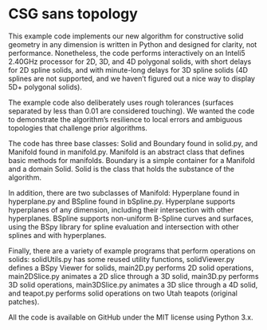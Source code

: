# CSG sans topology
This example code implements our new algorithm for constructive solid geometry in any dimension is written in Python and designed for clarity, not performance. Nonetheless, the code performs interactively on an Inteli5 2.40GHz processor for 2D, 3D, and 4D polygonal solids, with short delays for 2D spline solids, and with minute-long delays for 3D spline solids (4D splines are not supported, and we haven’t figured out a nice way to display 5D+ polygonal solids).

The example code also deliberately uses rough tolerances (surfaces separated by less than 0.01 are considered touching). We wanted the code to demonstrate the algorithm’s resilience to local errors and ambiguous topologies that challenge prior algorithms.

The code has three base classes: Solid and Boundary found in solid.py, and Manifold found in manifold.py. Manifold is an abstract class that defines basic methods for manifolds. Boundary is a simple container for a Manifold and a domain Solid. Solid is the class that holds the substance of the algorithm.

In addition, there are two subclasses of Manifold: Hyperplane found in hyperplane.py and BSpline found in bSpline.py. Hyperplane supports hyperplanes of any dimension, including their intersection with other hyperplanes. BSpline supports non-uniform B-Spline curves and surfaces, using the BSpy library for spline evaluation and intersection with other splines and with hyperplanes.

Finally, there are a variety of example programs that perform operations on solids: solidUtils.py has some reused utility functions, solidViewer.py defines a BSpy Viewer for solids, main2D.py performs 2D solid operations, main2DSlice.py animates a 2D slice through a 3D solid, main3D.py performs 3D solid operations, main3DSlice.py animates a 3D slice through a 4D solid, and teapot.py performs solid operations on two Utah teapots (original patches).

All the code is available on GitHub under the MIT license using Python 3.x.